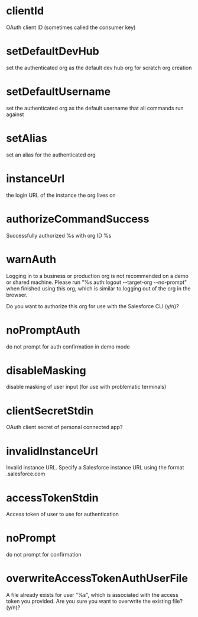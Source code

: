 # clientId

OAuth client ID (sometimes called the consumer key)

# setDefaultDevHub

set the authenticated org as the default dev hub org for scratch org creation

# setDefaultUsername

set the authenticated org as the default username that all commands run against

# setAlias

set an alias for the authenticated org

# instanceUrl

the login URL of the instance the org lives on

# authorizeCommandSuccess

Successfully authorized %s with org ID %s

# warnAuth

Logging in to a business or production org is not recommended on a demo or shared machine. Please run "%s auth:logout --target-org <your username> --no-prompt" when finished using this org, which is similar to logging out of the org in the browser.

Do you want to authorize this org for use with the Salesforce CLI (y/n)?

# noPromptAuth

do not prompt for auth confirmation in demo mode

# disableMasking

disable masking of user input (for use with problematic terminals)

# clientSecretStdin

OAuth client secret of personal connected app?

# invalidInstanceUrl

Invalid instance URL. Specify a Salesforce instance URL using the format <domainname>.salesforce.com

# accessTokenStdin

Access token of user to use for authentication

# noPrompt

do not prompt for confirmation

# overwriteAccessTokenAuthUserFile

A file already exists for user "%s", which is associated with the access token you provided.
Are you sure you want to overwrite the existing file? (y/n)?
